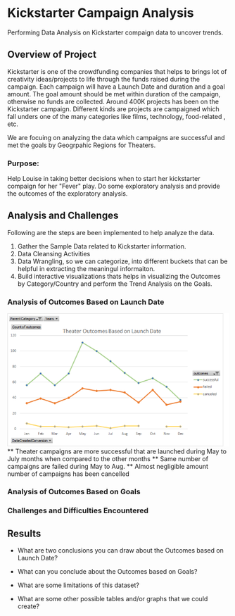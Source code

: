 # Kickstarter Campaign Analysis
 
 Performing Data Analysis on Kickstarter compaign data to uncover trends.
 
## Overview of Project
Kickstarter is one of the crowdfunding companies that helps to brings lot of creativity ideas/projects to life through the funds raised during the campaign.  Each campaign will have  a Launch Date and duration  and a goal amount. The goal amount should be met within duration of the campaign, otherwise no funds are collected. Around 400K projects has been on the Kickstarter campaign. Different kinds are projects are campaigned which fall unders one of the many categories like films, technology, food-related , etc.

We are focuing on analyzing the data which campaigns are successful and met the goals by Geogrpahic Regions for Theaters.


### Purpose: 
Help Louise in taking better decisions when to start her kickstarter compaign for her "Fever" play. Do some exploratory analysis and provide the outcomes of the exploratory analysis.

## Analysis and Challenges
Following are the steps are been implemented to help analyze the data.
1. Gather the Sample Data related to Kickstarter information.
1. Data Cleansing Activities
1. Data Wrangling, so we can categorize, into different buckets that can be helpful in extracting the meaningul informaiton.
1. Build interactive visualizations thats helps in visualizing the Outcomes by Category/Country and perform the Trend Analysis on the Goals.

### Analysis of Outcomes Based on Launch Date
![OutcomesBasedOnLaunchDate](https://github.com/v2krishna/kickstarter-analysis/blob/main/resources/Theater_Outcomes_vs_Launch.png)
** Theater campaigns are more successful that are launched during May to July months when compared to the other months
** Same number of campaigns are failed during May to Aug.
** Almost negligible amount number of campaigns has been cancelled


### Analysis of Outcomes Based on Goals

### Challenges and Difficulties Encountered

## Results

- What are two conclusions you can draw about the Outcomes based on Launch Date?

- What can you conclude about the Outcomes based on Goals?

- What are some limitations of this dataset?

- What are some other possible tables and/or graphs that we could create?
